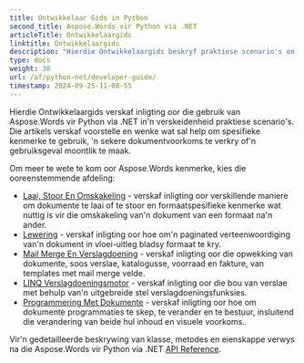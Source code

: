```yaml
---
title: Ontwikkelaar Gids in Python
second_title: Aspose.Words vir Python via .NET
articleTitle: Ontwikkelaargids
linktitle: Ontwikkelaargids
description: "Hierdie Ontwikkelaargids beskryf praktiese scenario's en wenke om u te help om spesifieke Aspose.Words vir Python via .NET kenmerke, bereik'n sekere dokument voorkoms, of maak'n gebruik geval moontlik."
type: docs
weight: 30
url: /af/python-net/developer-guide/
timestamp: 2024-09-25-11-08-55
---
```


Hierdie Ontwikkelaargids verskaf inligting oor die gebruik van Aspose.Words vir Python via .NET in'n verskeidenheid praktiese scenario's. Die artikels verskaf voorstelle en wenke wat sal help om spesifieke kenmerke te gebruik, 'n sekere dokumentvoorkoms te verkry of'n gebruiksgeval moontlik te maak.

Om meer te wete te kom oor Aspose.Words kenmerke, kies die ooreenstemmende afdeling:

- [Laai, Stoor En Omskakeling](/words/python-net/loading-saving-and-converting/) - verskaf inligting oor verskillende maniere om dokumente te laai of te stoor en formaatspesifieke kenmerke wat nuttig is vir die omskakeling van'n dokument van een formaat na'n ander.
- [Lewering](/words/python-net/rendering/) - verskaf inligting oor hoe om'n paginated verteenwoordiging van'n dokument in vloei-uitleg bladsy formaat te kry.
- [Mail Merge En Verslagdoening](/words/python-net/mail-merge-and-reporting/) - verskaf inligting oor die opwekking van dokumente, soos verslae, katalogusse, voorraad en fakture, van templates met mail merge velde.
- [LINQ Verslagdoeningsmotor](/words/python-net/linq-reporting-engine/) - verskaf inligting oor die bou van verslae met behulp van'n uitgebreide stel verslagdoeningsfunksies.
- [Programmering Met Dokumente](/words/python-net/programming-with-documents/) - verskaf inligting oor hoe om dokumente programmaties te skep, te verander en te bestuur, insluitend die verandering van beide hul inhoud en visuele voorkoms.

Vir'n gedetailleerde beskrywing van klasse, metodes en eienskappe verwys na die Aspose.Words vir Python via .NET [API Reference](https://reference.aspose.com/words/python-net/).
